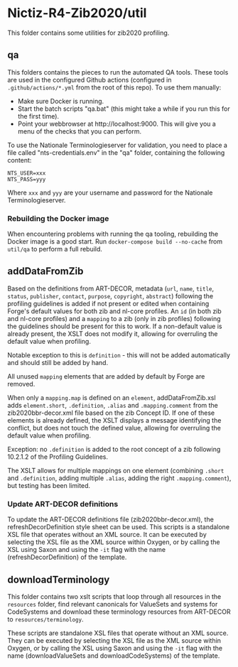 # Nictiz-R4-Zib2020/util

This folder contains some utilities for zib2020 profiling.

## qa

This folders contains the pieces to run the automated QA tools. These tools are used in the configured Github actions (configured in `.github/actions/*.yml` from the root of this repo). To use them manually:
* Make sure Docker is running.
* Start the batch scripts "qa.bat" (this might take a while if you run this for the first time).
* Point your webbrowser at http://localhost:9000. This will give you a menu of the checks that you can perform.

To use the Nationale Terminologieserver for validation, you need to place a file called "nts-credentials.env" in the "qa" folder, containing the following content:

```
NTS_USER=xxx
NTS_PASS=yyy
```

Where `xxx` and `yyy` are your username and password for the Nationale Terminologieserver.

### Rebuilding the Docker image
When encountering problems with running the qa tooling, rebuilding the Docker image is a good start. Run `docker-compose build --no-cache` from `util/qa` to perform a full rebuild.

## addDataFromZib

Based on the definitions from ART-DECOR, metadata (`url`, `name`, `title`, `status`, `publisher`, `contact`, `purpose`, `copyright`, `abstract`) following the profiling guidelines is added if not present or edited when containing Forge's default values for both zib and nl-core profiles. An `id` (in both zib and nl-core profiles) and a `mapping` to a zib (only in zib profiles) following the guidelines should be present for this to work. If a non-default value is already present, the XSLT does not modify it, allowing for overruling the default value when profiling.

Notable exception to this is `definition` - this will not be added automatically and should still be added by hand.

All unused `mapping` elements that are added by default by Forge are removed.

When only a `mapping.map` is defined on an `element`, addDataFromZib.xsl adds `element.short`, `.definition`, `.alias` and `.mapping.comment` from the zib2020bbr-decor.xml file based on the zib Concept ID. If one of these elements is already defined, the XSLT displays a message identifying the conflict, but does not touch the defined value, allowing for overruling the default value when profiling.

Exception: no `.definition` is added to the root concept of a zib following 10.2.1.2 of the Profiling Guidelines.

The XSLT allows for multiple mappings on one element (combining `.short` and `.definition`, adding multiple `.alias`, adding the right `.mapping.comment`), but testing has been limited.

### Update ART-DECOR definitions

To update the ART-DECOR definitions file (zib2020bbr-decor.xml), the refreshDecorDefinition style sheet can be used. This scripts is a standalone XSL file that operates without an XML source. It can be executed by selecting the XSL file as the XML source within Oxygen, or by calling the XSL using Saxon and using the `-it` flag with the name (refreshDecorDefinition) of the template.
## downloadTerminology

This folder contains two xslt scripts that loop through all resources in the `resources` folder, find relevant canonicals for ValueSets and systems for CodeSystems and download these terminology resources from ART-DECOR to `resources/terminology`.

These scripts are standalone XSL files that operate without an XML source. They can be executed by selecting the XSL file as the XML source within Oxygen, or by calling the XSL using Saxon and using the `-it` flag with the name (downloadValueSets and downloadCodeSystems) of the template.
